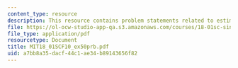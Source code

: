 ```yaml
---
content_type: resource
description: This resource contains problem statements related to estimating ln (5).
file: https://ol-ocw-studio-app-qa.s3.amazonaws.com/courses/18-01sc-single-variable-calculus-fall-2010/a7bb8a35dacf44c1ae34b89143656f82_MIT18_01SCF10_ex50prb.pdf
file_type: application/pdf
resourcetype: Document
title: MIT18_01SCF10_ex50prb.pdf
uid: a7bb8a35-dacf-44c1-ae34-b89143656f82
---
```

